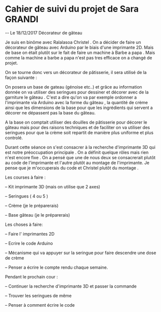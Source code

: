# Cahier de suivi du projet de Sara GRANDI
-- Le 18/12/2017                                 Décorateur de gâteau

Je suis en binôme avec Ralalasoa Christel . On a décider de faire un décorateur de gâteau avec Arduino par le biais d'une imprimante 2D. Mais de base on était plutôt sur le fait de faire un machine à Barbe a papa . Mais comme la machine a barbe a papa n'est pas tres efficace on a changé de projet.

On se tourne donc vers un décorateur de pâtisserie, il sera utilisé de la façon suivante :

On posera un base de gateau (génoise etc..) et grâce au information donnée on va utiliser des seringues pour dessiner et décorer avec de la garniture le gâteau . C'est a dire qu'on va par exemple ordonner a l'imprimante via Arduino avec la forme du gâteau , la quantité de crème ainsi que les dimensions de la base pour que les ingrédients qui servent a décorer ne dépassent pas la base du gâteau.

A la base on comptait utiliser des douilles de pâtisserie pour décorer le gâteau mais pour des raisons techniques et de faciliter on va utiliser des seringues pour que la crème soit repartit de manière plus uniforme et plus controlé.

Durant cette séance on s'est consacrer à la recherche d'imprimante 3D qui est notre préoccupation principale . On a définit quelque rôles mais rien n'est encore fixe . On a pensé que une de nous deux se consacrerait plutôt au code de l'imprimante et l'autre plutôt au montage de l'imprimante. Je pense que je m'occuperais du code et Christel plutôt du montage .

Les courses à faire :

– Kit imprimante 3D (mais on utilise que 2 axes)

– Seringues ( 4 ou 5 )

– Crème (je le préparerais)

– Base gâteau (je le préparerais)

Les choses à faire:

– Faire l' imprimantes 2D

– Ecrire le code Arduino

– Mécanisme qui va appuyer sur la seringue pour faire descendre une dose de crème

– Penser a écrire le compte rendu chaque semaine.

Pendant le prochain cour :

– Continuer la recherche d'imprimante 3D et passer la commande

– Trouver les seringues de même

– Penser à comment écrire le code
